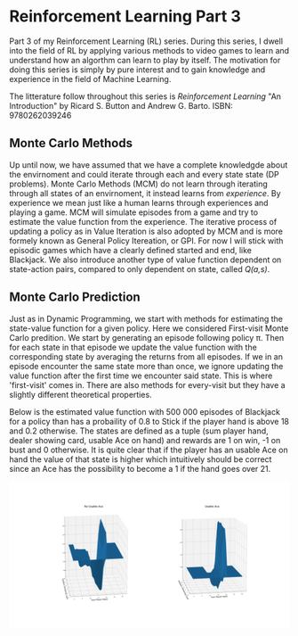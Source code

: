# Reinforcement Learning Part 3

<p>Part 3 of my Reinforcement Learning (RL) series. During this series, I dwell into the field of RL by applying various methods to video games to learn and understand how an algorthm can learn to play by itself. The motivation for doing this series is simply by pure interest and to gain knowledge and experience in the field of Machine Learning.

The litterature follow throughout this series is <em>Reinforcement Learning</em> "An Introduction" by Ricard S. Button and Andrew G. Barto. 
ISBN: 9780262039246
</p>

## Monte Carlo Methods
Up until now, we have assumed that we have a complete knowledgde about the envirnoment and could iterate through each and every state state (DP problems). Monte Carlo Methods (MCM) do not learn through iterating through all states of an envirnoment, it instead learns from <em>experience</em>. By experience we mean just like a human learns through experiences and playing a game. MCM will simulate episodes from a game and try to estimate the value function from the experience. The iterative process of updating a policy as in Value Iteration is also adopted by MCM and is more formely known as General Policy Itereation, or GPI. For now I will stick with episodic games which have a clearly defined started and end, like Blackjack. We also introduce another type of value function dependent on state-action pairs, compared to only dependent on state, called <em>Q(a,s)</em>.

## Monte Carlo Prediction
Just as in Dynamic Programming, we start with methods for estimating the state-value function for a given policy. Here we considered First-visit Monte Carlo predition. We start by generating an episode following policy &pi;. Then for each state in that episode we update the value function with the corresponding state by averaging the returns from all episodes. If we in an episode encounter the same state more than once, we ignore updating the value function after the first time we encounter said state. This is where 'first-visit' comes in. There are also methods for every-visit but they have a slightly different theoretical properties. 

Below is the estimated value function with 500 000 episodes of Blackjack for a policy than has a probaility of 0.8 to Stick if the player hand is above 18 and 0.2 otherwise. The states are defined as a tuple (sum player hand, dealer showing card, usable Ace on hand) and rewards are 1 on win, -1 on bust and 0 otherwise. It is quite clear that if the player has an usable Ace on hand the value of that state is higher which intuitively should be correct since an Ace has the possibility to become a 1 if the hand goes over 21. 
<p align="center"><img src=https://github.com/AdamOlsson/rl_blackjack/blob/master/fv_mc_pred_val_fcn.png></p>
